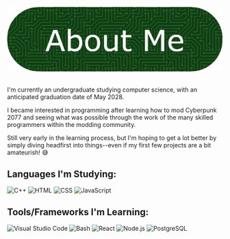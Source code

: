<div align="center">
  <img src="./github-header-image.png" alt="Header">
</div>

<br/>

<p>I'm currently an undergraduate studying computer science, with an anticipated graduation date of May 2028.</p>
<p>I became interested in programming after learning how to mod Cyberpunk 2077 and seeing what was possible through the work of the many skilled programmers within the modding community.</p>
<p>Still very early in the learning process, but I'm hoping to get a lot better by simply diving headfirst into things--even if my first few projects are a bit amateurish! 😅</p>

## **Languages I'm Studying:**
<p>
    <img src="https://cdn.jsdelivr.net/gh/devicons/devicon@latest/icons/cplusplus/cplusplus-original.svg" height="50" title="C++" alt="C++"/>
    <img src="https://cdn.jsdelivr.net/gh/devicons/devicon@latest/icons/html5/html5-original.svg" height="50" title="HTML" alt="HTML"/>
    <img src="https://cdn.jsdelivr.net/gh/devicons/devicon@latest/icons/css3/css3-original.svg" height="50" title="CSS" alt="CSS"/>
    <img src="https://cdn.jsdelivr.net/gh/devicons/devicon@latest/icons/javascript/javascript-original.svg" height="50" title="JavaScript" alt="JavaScript"/>
</p>

## **Tools/Frameworks I'm Learning:**
<p>
    <img src="https://cdn.jsdelivr.net/gh/devicons/devicon@latest/icons/vscode/vscode-original.svg" height="50" title="Visual Studio Code" alt="Visual Studio Code"/>
    <img src="https://cdn.jsdelivr.net/gh/devicons/devicon@latest/icons/bash/bash-original.svg" height="50" title="Bash" alt="Bash"/>
    <img src="https://cdn.jsdelivr.net/gh/devicons/devicon@latest/icons/react/react-original.svg" height="50" title="React" alt="React"/>
    <img src="https://cdn.jsdelivr.net/gh/devicons/devicon@latest/icons/nodejs/nodejs-original.svg" height="50" title="Node.js" alt="Node.js"/>
    <img src="https://cdn.jsdelivr.net/gh/devicons/devicon@latest/icons/postgresql/postgresql-original.svg" height="50" title="PostgreSQL" alt="PostgreSQL"/>
</p>


